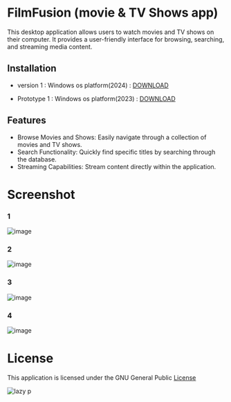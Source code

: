 # FilmFusion (movie & TV Shows app)
This desktop application allows users to watch movies and TV shows on their computer. It provides a user-friendly interface for browsing, searching, and streaming media content.

## Installation
- version 1 : Windows os platform(2024)  : [DOWNLOAD](https://github.com/ice-black/move-app/blob/main/APPS/FilmFusion.exe)

- Prototype 1 : Windows os platform(2023)  : [ DOWNLOAD ](https://github.com/ice-black/move-app/raw/main/APPS/TX%20movies%20(0.0.1).exe)

## Features
- Browse Movies and Shows: Easily navigate through a collection of movies and TV shows.
- Search Functionality: Quickly find specific titles by searching through the database.
- Streaming Capabilities: Stream content directly within the application.

# Screenshot
### 1
![image](https://github.com/ice-black/move-app/assets/55835551/3e898042-1d4b-4e86-89db-06f1cf591d0a)
### 2
![image](https://github.com/ice-black/move-app/assets/55835551/6f2b6ecf-e5b8-45bd-9fb7-6852c0b03ed4)
### 3
![image](https://github.com/ice-black/move-app/assets/55835551/fc8980ff-f943-4a55-b97b-171e951aedda)
### 4
![image](https://github.com/ice-black/move-app/assets/55835551/e614c229-c183-4922-a77b-1fa6a0545d72)

# License

This application is licensed under the GNU General Public  [ License ](https://raw.githubusercontent.com/Hezron26/Auto_git_commit_push/main/LICENSE)


![lazy p](https://user-images.githubusercontent.com/55835551/226184555-72e10ba4-372b-4040-8d6b-cfd2537cc709.jpg)




